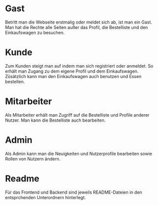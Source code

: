 # Gast

Betritt man die Webseite erstmalig oder meldet sich ab, ist man ein Gast. 
Man hat die Rechte alle Seiten außer das Profil, die Bestelliste und den Einkaufswagen zu besuchen.

# Kunde

Zum Kunden steigt man auf indem man sich registriert oder anmeldet. So erhält man Zugang zu dem eigene Profil und dem Einkaufswagen. Züsätzlich kann man den Einkaufswagen auch benutzen und Essen bestellen.

# Mitarbeiter

Als Mitarbeiter erhält man Zugriff auf die Bestelliste und Profile anderer Nutzer. Man kann die Bestelliste auch bearbeiten.

# Admin

Als Admin kann man die Neuigkeiten und Nutzerprofile bearbeiten sowie Rollen von Nutzern ändern.

# Readme

Für das Frontend und Backend sind jeweils README-Dateien in den entsprchenden Unterordnern hinterlegt.
